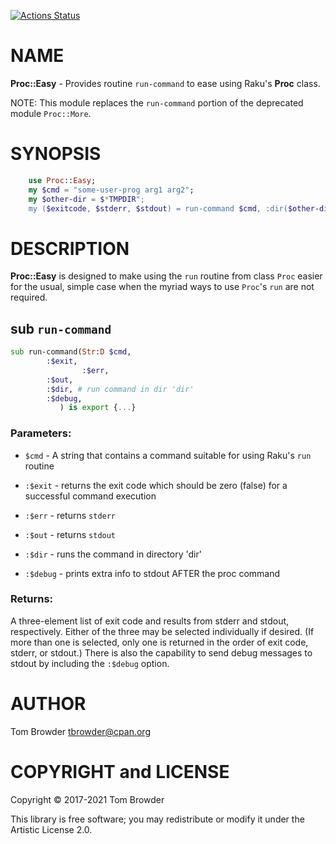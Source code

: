[![Actions Status](https://github.com/tbrowder/Proc-Easy/workflows/test/badge.svg)](https://github.com/tbrowder/Proc-Easy/actions)

NAME
====

**Proc::Easy** - Provides routine `run-command` to ease using Raku's **Proc** class.

NOTE: This module replaces the `run-command` portion of the deprecated module `Proc::More`.

SYNOPSIS
========

```raku
    use Proc::Easy;
    my $cmd = "some-user-prog arg1 arg2";
    my $other-dir = $*TMPDIR";
    my ($exitcode, $stderr, $stdout) = run-command $cmd, :dir($other-dir);
```

DESCRIPTION
===========

**Proc::Easy** is designed to make using the `run` routine from class `Proc` easier for the usual, simple case when the myriad ways to use `Proc`'s `run` are not required.

sub `run-command`
-----------------

```raku
sub run-command(Str:D $cmd,
		:$exit,
                :$err,
		:$out,
		:$dir, # run command in dir 'dir'
		:$debug,
	       ) is export {...}
```

### Parameters:

  * `$cmd` - A string that contains a command suitable for using Raku's `run` routine

  * `:$exit` - returns the exit code which should be zero (false) for a successful command execution

  * `:$err` - returns `stderr`

  * `:$out` - returns `stdout`

  * `:$dir` - runs the command in directory 'dir'

  * `:$debug` - prints extra info to stdout AFTER the proc command

### Returns:

A three-element list of exit code and results from stderr and stdout, respectively. Either of the three may be selected individually if desired. (If more than one is selected, only one is returned in the order of exit code, stderr, or stdout.) There is also the capability to send debug messages to stdout by including the `:$debug` option.

AUTHOR
======

Tom Browder <tbrowder@cpan.org>

COPYRIGHT and LICENSE
=====================

Copyright © 2017-2021 Tom Browder

This library is free software; you may redistribute or modify it under the Artistic License 2.0.

